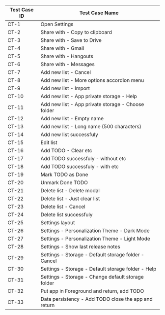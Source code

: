| Test Case ID | Test Case Name                                       |
| ------------ | ---------------------------------------------------- |
| CT-1         | Open Settings                                        |
| CT-2         | Share with - Copy to clipboard                       |
| CT-3         | Share with - Save to Drive                           |
| CT-4         | Share with - Gmail                                   |
| CT-5         | Share with - Hangouts                                |
| CT-6         | Share with - Messages                                |
| CT-7         | Add new list - Cancel                                |
| CT-8         | Add new list - More options accordion menu           |
| CT-9         | Add new list - Import                                |
| CT-10        | Add new list - App private storage - Help            |
| CT-11        | Add new list - App private storage - Choose folder   |
| CT-12        | Add new list - Empty name                            |
| CT-13        | Add new list - Long name (500 characters)            |
| CT-14        | Add new list successfuly                             |
| CT-15        | Edit list                                            |
| CT-16        | Add TODO - Clear etc                                 |
| CT-17        | Add TODO successfuly - without etc                   |
| CT-18        | Add TODO successfuly - with etc                      |
| CT-19        | Mark TODO as Done                                    |
| CT-20        | Unmark Done TODO                                     |
| CT-21        | Delete list - Delete modal                           |
| CT-22        | Delete list - Just clear list                        |
| CT-23        | Delete list - Cancel                                 |
| CT-24        | Delete list successfuly                              |
| CT-25        | Settings layout                                      |
| CT-26        | Settings - Personalization Theme - Dark Mode         |
| CT-27        | Settings - Personalization Theme - Light Mode        |
| CT-28        | Settings - Show last release notes                   |
| CT-29        | Settings - Storage - Default storage folder - Cancel |
| CT-30        | Settings - Storage - Default storage folder - Help   |
| CT-31        | Settings - Storage - Change default storage folder   |
| CT-32        | Put app in Foreground and return, add TODO           |
| CT-33        | Data persistency - Add TODO close the app and return |
